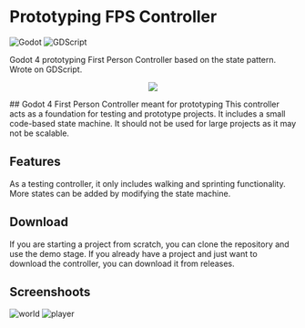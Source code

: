 # Prototyping FPS Controller

![Godot](https://img.shields.io/badge/GODOT-%23B5DAF6.svg?style=for-the-badge&logo=godot-engine)
![GDScript](https://img.shields.io/badge/GDSCRIPT-%23b5bcf6.svg?style=for-the-badge&logo=godot-engine)

Godot 4 prototyping First Person Controller based on the state pattern. Wrote on GDScript.

<p align="center">
  <img src="https://github.com/netlaunch/Prototyping-FPS-Controller/assets/154734437/e80e1224-fc42-46e3-b1b8-70f23530b0e3" />
</p>
## Godot 4 First Person Controller meant for prototyping
This controller acts as a foundation for testing and prototype projects. It includes a small code-based state machine. It should not be used for large projects as it may not be scalable.

## Features
As a testing controller, it only includes walking and sprinting functionality. More states can be added by modifying the state machine.

## Download
If you are starting a project from scratch, you can clone the repository and use the demo stage. If you already have a project and just want to download the controller, you can download it from releases.

## Screenshoots
![world](https://github.com/netlaunch/Prototyping-FPS-Controller/assets/154734437/4b056f68-a008-42e4-b0a5-20815822a253)
![player](https://github.com/netlaunch/Prototyping-FPS-Controller/assets/154734437/9f9e5929-6c57-4ef1-86d5-e51ebd224cae)
